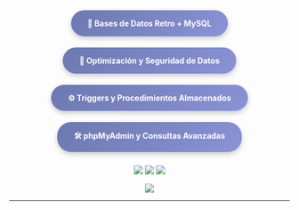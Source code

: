 <!-- BANNERS SIMPLES CON ESTILO HTML COMPATIBLE CON GITHUB -->

<div align="center">
  <p style="background: linear-gradient(135deg, #6C78AF, #8B93D6); color: white; font-weight: bold; padding: 15px 30px; border-radius: 25px; box-shadow: 0px 4px 10px rgba(0,0,0,0.2); display: inline-block; margin: 10px;">
    💾 Bases de Datos Retro + MySQL
  </p>
</div>

<div align="center">
  <p style="background: linear-gradient(135deg, #6C78AF, #8B93D6); color: white; font-weight: bold; padding: 15px 30px; border-radius: 25px; box-shadow: 0px 4px 10px rgba(0,0,0,0.2); display: inline-block; margin: 10px;">
    🔐 Optimización y Seguridad de Datos
  </p>
</div>

<div align="center">
  <p style="background: linear-gradient(135deg, #6C78AF, #8B93D6); color: white; font-weight: bold; padding: 15px 30px; border-radius: 25px; box-shadow: 0px 4px 10px rgba(0,0,0,0.2); display: inline-block; margin: 10px;">
    ⚙️ Triggers y Procedimientos Almacenados
  </p>
</div>

<div align="center">
  <p style="background: linear-gradient(135deg, #6C78AF, #8B93D6); color: white; font-weight: bold; padding: 15px 30px; border-radius: 25px; box-shadow: 0px 4px 10px rgba(0,0,0,0.2); display: inline-block; margin: 10px;">
    🛠 phpMyAdmin y Consultas Avanzadas
  </p>
</div>

<!-- Badges y animaciones -->
<p align="center">
  <img src="https://img.shields.io/github/stars/Andres-glitch-cell/Temabbo_Apuntes?style=social" />
  <img src="https://img.shields.io/github/forks/Andres-glitch-cell/Temabbo_Apuntes?style=social" />
  <img src="https://visitor-badge.laobi.icu/badge?page_id=Andres-glitch-cell.Temabbo_Apuntes" />
</p>

<p align="center">
  <img src="https://readme-typing-svg.herokuapp.com/?color=6C78AF&size=25&center=true&vCenter=true&width=1000&lines=💻+Temabbo+Apuntes+para+Habbo;📚+Todo+sobre+bases+de+datos+retro;⚙️+MySQL,+Triggers,+Procedimientos+;✨+phpMyAdmin,+Consultas+y+Optimización" />
</p>

---
